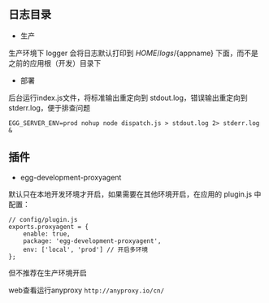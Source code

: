 ## 日志目录

* 生产

生产环境下 logger 会将日志默认打印到 $HOME/logs/${appname} 下面，而不是之前的应用根（开发）目录下

* 部署

后台运行index.js文件，将标准输出重定向到 stdout.log，错误输出重定向到 stderr.log，便于排查问题
```
EGG_SERVER_ENV=prod nohup node dispatch.js > stdout.log 2> stderr.log &
```

## 插件

* egg-development-proxyagent

默认只在本地开发环境才开启，如果需要在其他环境开启，在应用的 plugin.js 中配置：
```
// config/plugin.js
exports.proxyagent = {
    enable: true,
    package: 'egg-development-proxyagent',
    env: ['local', 'prod'] // 开启多环境
};
```
但不推荐在生产环境开启

web查看运行anyproxy `http://anyproxy.io/cn/`
